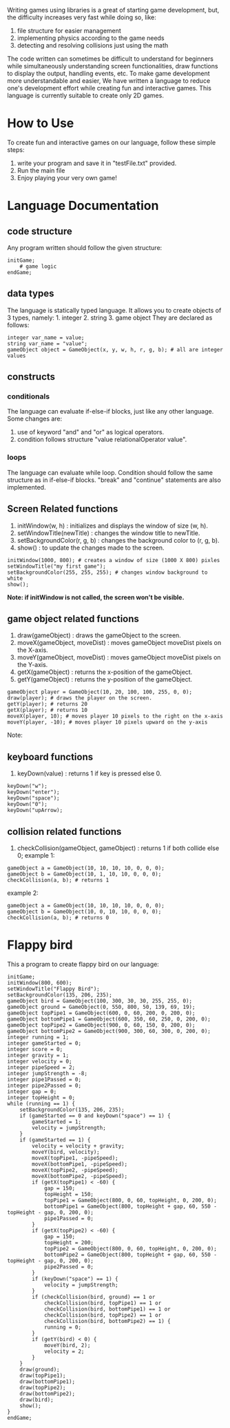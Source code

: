 Writing games using libraries is a great of starting game development, but, the difficulty increases very fast while doing so, like:
1. file structure for easier management
2. implementing physics according to the game needs
3. detecting and resolving collisions just using the math

The code written can sometimes be difficult to understand for beginners while simultaneously understanding screen functionalities, draw functions to display the output, handling events, etc.
To make game development more understandable and easier, We have written a language to reduce one's development effort while creating fun and interactive games.
This language is currently suitable to create only 2D games.

# How to Use
To create fun and interactive games on our language, follow these simple steps:
1. write your program and save it in "testFile.txt" provided.
2. Run the main file
3. Enjoy playing your very own game!

# Language Documentation
## code structure
Any program written should follow the given structure:
```
initGame;
	# game logic
endGame;
```
## data types
The language is statically typed language. It allows you to create objects of 3 types, namely:
	1. integer
	2. string
	3. game object
They are declared as follows:
```
integer var_name = value;
string var_name = "value";
gameObject object = GameObject(x, y, w, h, r, g, b); # all are integer values
```

## constructs
### conditionals
The language can evaluate if-else-if blocks, just like any other language.
Some changes are:
1. use of keyword "and" and "or" as logical operators.
2. condition follows structure "value relationalOperator value".
### loops
The language can evaluate while loop. Condition should follow the same structure as in if-else-if blocks. "break" and "continue" statements are also implemented.
## Screen Related functions
1. initWindow(w, h) : initializes and displays the window of size (w, h).
2. setWindowTitle(newTitle) : changes the window title to newTitle.
3. setBackgroundColor(r, g, b) : changes the background color to (r, g, b).
4. show() : to update the changes made to the screen.
```
initWindow(1000, 800); # creates a window of size (1000 X 800) pixles
setWindowTitle("my first game");
setBackgroundColor(255, 255, 255); # changes window background to white
show();
```
<b>Note: if initWindow is not called,  the screen won't be visible.</b>

## game object related functions
1. draw(gameObject) : draws the gameObject to the screen.
2. moveX(gameObject, moveDist) : moves gameObject moveDist pixels on the X-axis.
3. moveY(gameObject, moveDist) : moves gameObject moveDist pixels on the Y-axis.
4. getX(gameObject) : returns the x-position of the gameObject.
5. getY(gameObject) : returns the y-position of the gameObject.
```
gameObject player = GameObject(10, 20, 100, 100, 255, 0, 0);
draw(player); # draws the player on the screen.
getY(player); # returns 20
getX(player); # returns 10
moveX(player, 10); # moves player 10 pixels to the right on the x-axis
moveY(player, -10); # moves player 10 pixels upward on the y-axis
```
Note:

## keyboard functions
1. keyDown(value) : returns 1 if key is pressed else 0.
```
keyDown("w");
keyDown("enter");
keyDown("space");
keyDown("0");
keyDown("upArrow);
```
## collision related functions
1. checkCollision(gameObject, gameObject) : returns 1 if both collide else 0;
example 1:
```
gameObject a = GameObject(10, 10, 10, 10, 0, 0, 0);
gameObject b = GameObject(10, 1, 10, 10, 0, 0, 0);
checkCollision(a, b); # returns 1
```
example 2:
```
gameObject a = GameObject(10, 10, 10, 10, 0, 0, 0);
gameObject b = GameObject(10, 0, 10, 10, 0, 0, 0);
checkCollision(a, b); # returns 0
```

# Flappy bird 
This a program to create flappy bird on our language:
```
initGame;
initWindow(800, 600);
setWindowTitle("Flappy Bird");
setBackgroundColor(135, 206, 235);
gameObject bird = GameObject(100, 300, 30, 30, 255, 255, 0);
gameObject ground = GameObject(0, 550, 800, 50, 139, 69, 19);
gameObject topPipe1 = GameObject(600, 0, 60, 200, 0, 200, 0);
gameObject bottomPipe1 = GameObject(600, 350, 60, 250, 0, 200, 0);
gameObject topPipe2 = GameObject(900, 0, 60, 150, 0, 200, 0);
gameObject bottomPipe2 = GameObject(900, 300, 60, 300, 0, 200, 0);
integer running = 1;
integer gameStarted = 0;
integer score = 0;
integer gravity = 1;
integer velocity = 0;
integer pipeSpeed = 2;
integer jumpStrength = -8;
integer pipe1Passed = 0;
integer pipe2Passed = 0;
integer gap = 0;
integer topHeight = 0;
while (running == 1) {
    setBackgroundColor(135, 206, 235);
    if (gameStarted == 0 and keyDown("space") == 1) {
        gameStarted = 1;
        velocity = jumpStrength;
    }
    if (gameStarted == 1) {
        velocity = velocity + gravity;
        moveY(bird, velocity);
        moveX(topPipe1, -pipeSpeed);
        moveX(bottomPipe1, -pipeSpeed);
        moveX(topPipe2, -pipeSpeed);
        moveX(bottomPipe2, -pipeSpeed);
        if (getX(topPipe1) < -60) {
            gap = 150;
            topHeight = 150;
            topPipe1 = GameObject(800, 0, 60, topHeight, 0, 200, 0);
            bottomPipe1 = GameObject(800, topHeight + gap, 60, 550 - topHeight - gap, 0, 200, 0);
            pipe1Passed = 0;
        }
        if (getX(topPipe2) < -60) {
            gap = 150;
            topHeight = 200;
            topPipe2 = GameObject(800, 0, 60, topHeight, 0, 200, 0);
            bottomPipe2 = GameObject(800, topHeight + gap, 60, 550 - topHeight - gap, 0, 200, 0);
            pipe2Passed = 0;
        }
        if (keyDown("space") == 1) {
            velocity = jumpStrength;
        }
        if (checkCollision(bird, ground) == 1 or 
            checkCollision(bird, topPipe1) == 1 or 
            checkCollision(bird, bottomPipe1) == 1 or 
            checkCollision(bird, topPipe2) == 1 or 
            checkCollision(bird, bottomPipe2) == 1) {
            running = 0;
        }
        if (getY(bird) < 0) {
            moveY(bird, 2);
            velocity = 2;
        }
    }
    draw(ground);
    draw(topPipe1);
    draw(bottomPipe1);
    draw(topPipe2);
    draw(bottomPipe2);
    draw(bird);
    show();  
}
endGame;
```